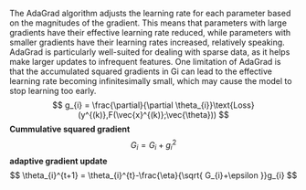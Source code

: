 The AdaGrad algorithm adjusts the learning rate for each parameter based on the magnitudes of the gradient. This means that parameters with large gradients have their effective learning rate reduced, while parameters with smaller gradients have their learning rates increased, relatively speaking. AdaGrad is particularly well-suited for dealing with sparse data, as it helps make larger updates to infrequent features. One limitation of AdaGrad is that the accumulated squared gradients in Gi can lead to the effective learning rate becoming infinitesimally small, which may cause the model to stop learning too early.
$$
g_{i} = \frac{\partial}{\partial \theta_{i}}\text{Loss}(y^{(k)},F(\vec{x}^{(k)};\vec{\theta}))
$$
**Cummulative squared gradient**
$$
G_{i} = G_{i}+g_{i}^{2}
$$
**adaptive gradient update**
$$
\theta_{i}^{t+1} = \theta_{i}^{t}-\frac{\eta}{\sqrt{ G_{i}+\epsilon }}g_{i}
$$

